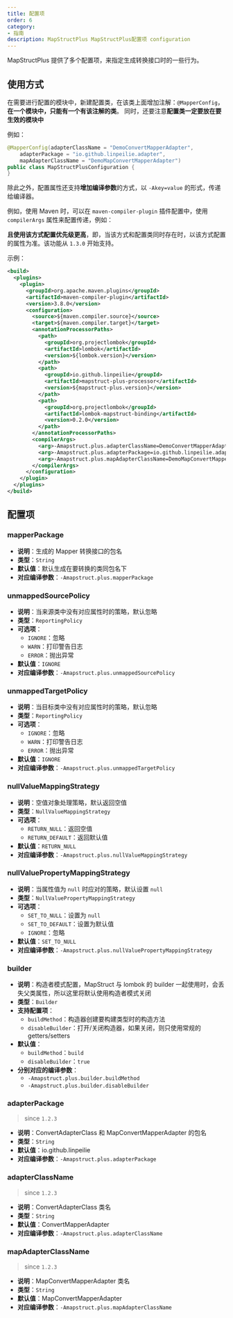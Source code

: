 ```yaml
---
title: 配置项
order: 6
category:
- 指南
description: MapStructPlus MapStructPlus配置项 configuration
---
```


MapStructPlus 提供了多个配置项，来指定生成转换接口时的一些行为。

## 使用方式

在需要进行配置的模块中，新建配置类，在该类上面增加注解：`@MapperConfig`，**在一个模块中，只能有一个有该注解的类**。
同时，还要注意**配置类一定要放在要生效的模块中**

例如：

```java
@MapperConfig(adapterClassName = "DemoConvertMapperAdapter",
    adapterPackage = "io.github.linpeilie.adapter",
    mapAdapterClassName = "DemoMapConvertMapperAdapter")
public class MapStructPlusConfiguration {
}
```

除此之外，配置属性还支持**增加编译参数**的方式，以 `-Akey=value` 的形式，传递给编译器。

例如，使用 Maven 时，可以在 `maven-compiler-plugin` 插件配置中，使用 `compilerArgs` 属性来配置传递，例如：

**且使用该方式配置优先级更高**，即，当该方式和配置类同时存在时，以该方式配置的属性为准。该功能从 `1.3.0` 开始支持。

示例：

```xml
<build>
  <plugins>
    <plugin>
      <groupId>org.apache.maven.plugins</groupId>
      <artifactId>maven-compiler-plugin</artifactId>
      <version>3.8.0</version>
      <configuration>
        <source>${maven.compiler.source}</source>
        <target>${maven.compiler.target}</target>
        <annotationProcessorPaths>
          <path>
            <groupId>org.projectlombok</groupId>
            <artifactId>lombok</artifactId>
            <version>${lombok.version}</version>
          </path>
          <path>
            <groupId>io.github.linpeilie</groupId>
            <artifactId>mapstruct-plus-processor</artifactId>
            <version>${mapstruct-plus.version}</version>
          </path>
          <path>
            <groupId>org.projectlombok</groupId>
            <artifactId>lombok-mapstruct-binding</artifactId>
            <version>0.2.0</version>
          </path>
        </annotationProcessorPaths>
        <compilerArgs>
          <arg>-Amapstruct.plus.adapterClassName=DemoConvertMapperAdapter</arg>
          <arg>-Amapstruct.plus.adapterPackage=io.github.linpeilie.adapter</arg>
          <arg>-Amapstruct.plus.mapAdapterClassName=DemoMapConvertMapperAdapter</arg>
        </compilerArgs>
      </configuration>
    </plugin>
  </plugins>
</build>
```

## 配置项

### mapperPackage

- **说明**：生成的 Mapper 转换接口的包名
- **类型**：`String`
- **默认值**：默认生成在要转换的类同包名下
- **对应编译参数**：`-Amapstruct.plus.mapperPackage`

### unmappedSourcePolicy

- **说明**：当来源类中没有对应属性时的策略，默认忽略
- **类型**：`ReportingPolicy`
- **可选项**：
  - `IGNORE`：忽略
  - `WARN`：打印警告日志
  - `ERROR`：抛出异常
- **默认值**：`IGNORE`
- **对应编译参数**：`-Amapstruct.plus.unmappedSourcePolicy`

### unmappedTargetPolicy

- **说明**：当目标类中没有对应属性时的策略，默认忽略
- **类型**：`ReportingPolicy`
- **可选项**：
  - `IGNORE`：忽略
  - `WARN`：打印警告日志
  - `ERROR`：抛出异常
- **默认值**：`IGNORE`
- **对应编译参数**：`-Amapstruct.plus.unmappedTargetPolicy`

### nullValueMappingStrategy

- **说明**：空值对象处理策略，默认返回空值
- **类型**：`NullValueMappingStrategy`
- **可选项**：
  - `RETURN_NULL`：返回空值
  - `RETURN_DEFAULT`：返回默认值
- **默认值**：`RETURN_NULL`
- **对应编译参数**：`-Amapstruct.plus.nullValueMappingStrategy`

### nullValuePropertyMappingStrategy

- **说明**：当属性值为 `null` 时应对的策略，默认设置 `null`
- **类型**：`NullValuePropertyMappingStrategy`
- **可选项**：
  - `SET_TO_NULL`：设置为 `null`
  - `SET_TO_DEFAULT`：设置为默认值
  - `IGNORE`：忽略
- **默认值**：`SET_TO_NULL`
- **对应编译参数**：`-Amapstruct.plus.nullValuePropertyMappingStrategy`

### builder

- **说明**：构造者模式配置，MapStruct 与 lombok 的 builder 一起使用时，会丢失父类属性，所以这里将默认使用构造者模式关闭
- **类型**：`Builder`
- **支持配置项**：
  - `buildMethod`：构造器创建要构建类型时的构造方法
  - `disableBuilder`：打开/关闭构造器，如果关闭，则只使用常规的 getters/setters
- **默认值**：
  - `buildMethod`：`build`
  - `disableBuilder`：`true`
- **分别对应的编译参数**：
  - `-Amapstruct.plus.builder.buildMethod`
  - `-Amapstruct.plus.builder.disableBuilder`

### adapterPackage

> since `1.2.3`

- **说明**：ConvertAdapterClass 和 MapConvertMapperAdapter 的包名
- **类型**：`String`
- **默认值**：io.github.linpeilie
- **对应编译参数**：`-Amapstruct.plus.adapterPackage`

### adapterClassName

> since `1.2.3`

- **说明**：ConvertAdapterClass 类名
- **类型**：`String`
- **默认值**：ConvertMapperAdapter
- **对应编译参数**：`-Amapstruct.plus.adapterClassName`

### mapAdapterClassName

> since `1.2.3`

- **说明**：MapConvertMapperAdapter 类名
- **类型**：`String`
- **默认值**：MapConvertMapperAdapter
- **对应编译参数**：`-Amapstruct.plus.mapAdapterClassName`